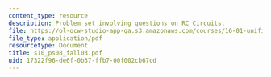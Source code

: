 ```yaml
---
content_type: resource
description: Problem set involving questions on RC Circuits.
file: https://ol-ocw-studio-app-qa.s3.amazonaws.com/courses/16-01-unified-engineering-i-ii-iii-iv-fall-2005-spring-2006/17322f96de6f0b37ffb700f002cb67cd_s10_ps08_fall03.pdf
file_type: application/pdf
resourcetype: Document
title: s10_ps08_fall03.pdf
uid: 17322f96-de6f-0b37-ffb7-00f002cb67cd
---
```

